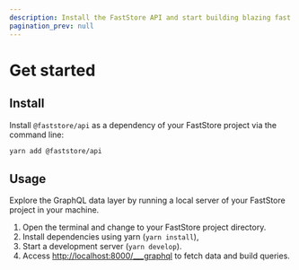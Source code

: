 ```yaml
---
description: Install the FastStore API and start building blazing fast ecommerce websites.
pagination_prev: null
---
```


# Get started

## Install

Install `@faststore/api` as a dependency of your FastStore project via the command line:

```bash npm2yarn
yarn add @faststore/api
```

## Usage

Explore the GraphQL data layer by running a local server of your FastStore project in your machine.

1. Open the terminal and change to your FastStore project directory.
2. Install dependencies using yarn (`yarn install`),
3. Start a development server (`yarn develop`).
4. Access [http://localhost:8000/___graphql](http://localhost:8000/___graphql) to fetch data and build queries.